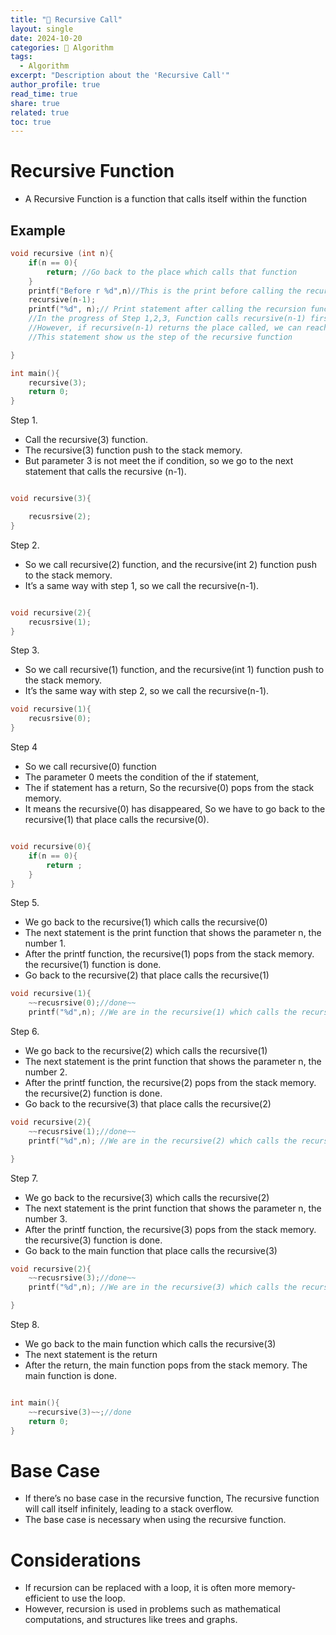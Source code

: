 ```yaml
---
title: "🧩 Recursive Call"
layout: single
date: 2024-10-20
categories: 🧩 Algorithm 
tags: 
  - Algorithm
excerpt: "Description about the 'Recursive Call'"
author_profile: true
read_time: true
share: true
related: true
toc: true
---
```


# Recursive Function

- A Recursive Function is a function that calls itself within the function

## Example

```c
void recursive (int n){
	if(n == 0){
		return; //Go back to the place which calls that function 
	}
	printf("Before r %d",n)//This is the print before calling the recursion function, So print "3,2,1"
	recursive(n-1);
	printf("%d", n);// Print statement after calling the recursion function, 
	//In the progress of Step 1,2,3, Function calls recursive(n-1) first, so we can't reach this statement.  
	//However, if recursive(n-1) returns the place called, we can reach the next statement.
	//This statement show us the step of the recursive function

}

int main(){
	recursive(3);
	return 0;
}
```

Step 1. 

- Call the recursive(3) function.
- The recursive(3) function push to the stack memory.
- But parameter 3 is not meet the if condition, so we go to the next statement that calls the recursive (n-1).

```c

void recursive(3){

	recusrsive(2);
}
```

Step 2.

- So we call recursive(2) function, and the recursive(int 2) function push to the stack memory.
- It’s a same way with step 1, so we call the recursive(n-1).

```c

void recursive(2){ 
	recusrsive(1);
}
```

Step 3.

- So we call recursive(1) function, and the recursive(int 1) function push to the stack memory.
- It’s the same way with step 2, so we call the recursive(n-1).

```c
void recursive(1){
	recusrsive(0);
}
```

Step 4 

- So we call recursive(0) function
- The parameter 0 meets the condition of the if statement,
- The if statement has a return, So the recursive(0) pops from the stack memory.
- It means the recursive(0) has disappeared, So we have to go back to the recursive(1) that place calls the recursive(0).

```c

void recursive(0){
	if(n == 0){
		return ;
	}
}
```

Step 5.

- We go back to the recursive(1) which calls the recursive(0)
- The next statement is the print function that shows the parameter n, the number 1.
- After the printf function, the recursive(1) pops from the stack memory.  the recursive(1) function is done.
- Go back to the recursive(2) that place calls the recursive(1)

```c
void recursive(1){
	~~recusrsive(0);//done~~
	printf("%d",n); //We are in the recursive(1) which calls the recursive(0), so the n is 1 
```

Step 6.

- We go back to the recursive(2) which calls the recursive(1)
- The next statement is the print function that shows the parameter n, the number 2.
- After the printf function, the recursive(2) pops from the stack memory.  the recursive(2) function is done.
- Go back to the recursive(3) that place calls the recursive(2)

```c
void recursive(2){
	~~recusrsive(1);//done~~
	printf("%d",n); //We are in the recursive(2) which calls the recursive(1), so the n is 2 

}
```

Step 7.

- We go back to the recursive(3) which calls the recursive(2)
- The next statement is the print function that shows the parameter n, the number 3.
- After the printf function, the recursive(3) pops from the stack memory.  the recursive(3) function is done.
- Go back to the main function that place calls the recursive(3)

```c
void recursive(2){
	~~recusrsive(3);//done~~
	printf("%d",n); //We are in the recursive(3) which calls the recursive(2), so the n is 3 

}

```

Step 8.

- We go back to the main function which calls the recursive(3)
- The next statement is the return
- After the return, the main function pops from the stack memory. The main function is done.

```c

int main(){
	~~recursive(3)~~;//done
	return 0;
}
```

# Base Case

- If there’s no base case in the recursive function, The recursive function will call itself infinitely, leading to a stack overflow.
- The base case is necessary when using the recursive function.

# Considerations

- If recursion can be replaced with a loop, it is often more memory-efficient to use the loop.
- However, recursion is used in problems such as mathematical computations, and structures like trees and graphs.
